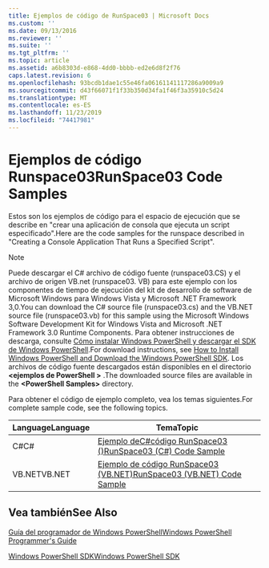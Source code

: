 ```yaml
---
title: Ejemplos de código de RunSpace03 | Microsoft Docs
ms.custom: ''
ms.date: 09/13/2016
ms.reviewer: ''
ms.suite: ''
ms.tgt_pltfrm: ''
ms.topic: article
ms.assetid: a6b8303d-e868-4dd0-bbbb-ed2e6d8f2f76
caps.latest.revision: 6
ms.openlocfilehash: 93bcdb1dae1c55e46fa06161141117286a9009a9
ms.sourcegitcommit: d43f66071f1f33b350d34fa1f46f3a35910c5d24
ms.translationtype: MT
ms.contentlocale: es-ES
ms.lasthandoff: 11/23/2019
ms.locfileid: "74417981"
---
```

# <a name="runspace03-code-samples"></a><span data-ttu-id="19623-102">Ejemplos de código Runspace03</span><span class="sxs-lookup"><span data-stu-id="19623-102">RunSpace03 Code Samples</span></span>

<span data-ttu-id="19623-103">Estos son los ejemplos de código para el espacio de ejecución que se describe en "crear una aplicación de consola que ejecuta un script especificado".</span><span class="sxs-lookup"><span data-stu-id="19623-103">Here are the code samples for the runspace described in "Creating a Console Application That Runs a Specified Script".</span></span>

> [!NOTE]
> <span data-ttu-id="19623-104">Puede descargar el C# archivo de código fuente (runspace03.CS) y el archivo de origen VB.net (runspace03. VB) para este ejemplo con los componentes de tiempo de ejecución del kit de desarrollo de software de Microsoft Windows para Windows Vista y Microsoft .NET Framework 3,0.</span><span class="sxs-lookup"><span data-stu-id="19623-104">You can download the C# source file (runspace03.cs) and the VB.NET source file (runspace03.vb) for this sample using the Microsoft Windows Software Development Kit for Windows Vista and Microsoft .NET Framework 3.0 Runtime Components.</span></span> <span data-ttu-id="19623-105">Para obtener instrucciones de descarga, consulte [Cómo instalar Windows PowerShell y descargar el SDK de Windows PowerShell](/powershell/scripting/developer/installing-the-windows-powershell-sdk).</span><span class="sxs-lookup"><span data-stu-id="19623-105">For download instructions, see [How to Install Windows PowerShell and Download the Windows PowerShell SDK](/powershell/scripting/developer/installing-the-windows-powershell-sdk).</span></span>
> <span data-ttu-id="19623-106">Los archivos de código fuente descargados están disponibles en el directorio **\<ejemplos de PowerShell >** .</span><span class="sxs-lookup"><span data-stu-id="19623-106">The downloaded source files are available in the **\<PowerShell Samples>** directory.</span></span>

<span data-ttu-id="19623-107">Para obtener el código de ejemplo completo, vea los temas siguientes.</span><span class="sxs-lookup"><span data-stu-id="19623-107">For complete sample code, see the following topics.</span></span>

| <span data-ttu-id="19623-108">Language</span><span class="sxs-lookup"><span data-stu-id="19623-108">Language</span></span> |                                 <span data-ttu-id="19623-109">Tema</span><span class="sxs-lookup"><span data-stu-id="19623-109">Topic</span></span>                                 |
| -------- | --------------------------------------------------------------------- |
| <span data-ttu-id="19623-110">C#</span><span class="sxs-lookup"><span data-stu-id="19623-110">C#</span></span>       | [<span data-ttu-id="19623-111">Ejemplo deC#código RunSpace03 ()</span><span class="sxs-lookup"><span data-stu-id="19623-111">RunSpace03 (C#) Code Sample</span></span>](./runspace03-csharp-code-sample.md)     |
| <span data-ttu-id="19623-112">VB.NET</span><span class="sxs-lookup"><span data-stu-id="19623-112">VB.NET</span></span>   | [<span data-ttu-id="19623-113">Ejemplo de código RunSpace03 (VB.NET)</span><span class="sxs-lookup"><span data-stu-id="19623-113">RunSpace03 (VB.NET) Code Sample</span></span>](./runspace03-vb-net-code-sample.md) |

## <a name="see-also"></a><span data-ttu-id="19623-114">Vea también</span><span class="sxs-lookup"><span data-stu-id="19623-114">See Also</span></span>

[<span data-ttu-id="19623-115">Guía del programador de Windows PowerShell</span><span class="sxs-lookup"><span data-stu-id="19623-115">Windows PowerShell Programmer's Guide</span></span>](./windows-powershell-programmer-s-guide.md)

[<span data-ttu-id="19623-116">Windows PowerShell SDK</span><span class="sxs-lookup"><span data-stu-id="19623-116">Windows PowerShell SDK</span></span>](../windows-powershell-reference.md)
